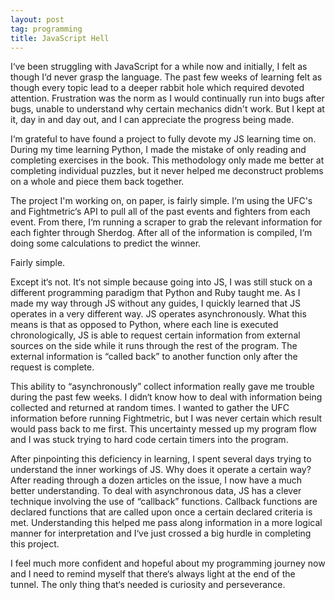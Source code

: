 ```yaml
---
layout: post
tag: programming
title: JavaScript Hell
---
```


I‘ve been struggling with JavaScript for a while now and initially, I felt as though I‘d never grasp the language.  The past few weeks of learning felt as though every topic lead to a deeper rabbit hole which required devoted attention.  Frustration was the norm as I would continually run into bugs after bugs, unable to understand why certain mechanics didn't work.  But I kept at it, day in and day out, and I can appreciate the progress being made.

I‘m grateful to have found a project to fully devote my JS learning time on.  During my time learning Python, I made the mistake of only reading and completing exercises in the book.  This methodology only made me better at completing individual puzzles, but it never helped me deconstruct problems on a whole and piece them back together.

The project I'm working on, on paper, is fairly simple.  I‘m using the UFC's and Fightmetric‘s API to pull all of the past events and fighters from each event.  From there, I‘m running a scraper to grab the relevant information for each fighter through Sherdog.  After all of the information is compiled, I‘m doing some calculations to predict the winner.

Fairly simple.

Except it‘s not.  It‘s not simple because going into JS, I was still stuck on a different programming paradigm that Python and Ruby taught me.  As I made my way through JS without any guides, I quickly learned that JS operates in a very different way.  JS operates asynchronously.  What this means is that as opposed to Python, where each line is executed chronologically, JS is able to request certain information from external sources on the side while it runs through the rest of the program.  The external information is “called back” to another function only after the request is complete.

This ability to “asynchronously” collect information really gave me trouble during the past few weeks.  I didn‘t know how to deal with information being collected and returned at random times.  I wanted to gather the UFC information before running Fightmetric, but I was never certain which result would pass back to me first.  This uncertainty messed up my program flow and I was stuck trying to hard code certain timers into the program.

After pinpointing this deficiency in learning, I spent several days trying to understand the inner workings of JS.  Why does it operate a certain way?  After reading through a dozen articles on the issue, I now have a much better understanding.  To deal with asynchronous data, JS has a clever technique involving the use of “callback” functions.  Callback functions are declared functions that are called upon once a certain declared criteria is met.  Understanding this helped me pass along information in a more logical manner for interpretation and I‘ve just crossed a big hurdle in completing this project.

I feel much more confident and hopeful about my programming journey now and I need to remind myself that there‘s always light at the end of the tunnel.  The only thing that‘s needed is curiosity and perseverance.